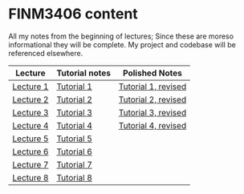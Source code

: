 # FINM3406 content

All my notes from the beginning of lectures; Since these are moreso informational they will be complete. My project and codebase will be referenced elsewhere.

**Lecture** | **Tutorial notes** | **Polished Notes**
|---|---| --- |
[Lecture 1](lecture1.html) | [Tutorial 1](tutorial1.html) | [Tutorial 1, revised](tutorial1r2.html)
| [Lecture 2](lecture2.html) | [Tutorial 2](tutorial2.html) | [Tutorial 2, revised](tutorial2r2.html)
 [Lecture 3](lecture3.html) | [Tutorial 3](tutorial3.html) | [Tutorial 3, revised](tutorial3r2.html)
 [Lecture 4](Lecture4.html) | [Tutorial 4](tutorial4.html) | [Tutorial 4, revised](tutorial4r2.html) 
 [Lecture 5](Lecture5.html) | [Tutorial 5](tutorial5.html) | 
 [Lecture 6](Lecture6.html) | [Tutorial 6](tutorial6.html) | 
 [Lecture 7](Lecture7.html) | [Tutorial 7](tutorial7.html) | 
 [Lecture 8](Lecture8.html) | [Tutorial 8](tutorial8.html) | 